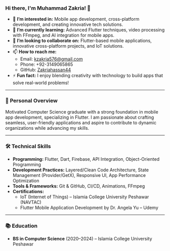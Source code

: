 ### Hi there, I'm Muhammad Zakria! 👋

- 👀 **I’m interested in:** Mobile app development, cross-platform development, and creating innovative tech solutions.  
- 🌱 **I’m currently learning:** Advanced Flutter techniques, video processing with FFmpeg, and AI integration for mobile apps.  
- 💞️ **I’m looking to collaborate on:** Flutter-based mobile applications, innovative cross-platform projects, and IoT solutions.  
- 📫 **How to reach me:**  
  - Email: kzakria576@gmail.com  
  - Phone: +92-3149065865  
  - GitHub: [Zakriahassan44](https://github.com/Zakriahassan44)  
- ⚡ **Fun fact:** I enjoy blending creativity with technology to build apps that solve real-world problems!  

---

### 📜 **Personal Overview**
Motivated Computer Science graduate with a strong foundation in mobile app development, specializing in Flutter. I am passionate about crafting seamless, user-friendly applications and aspire to contribute to dynamic organizations while advancing my skills.

---

### 🛠️ **Technical Skills**
- **Programming:** Flutter, Dart, Firebase, API Integration, Object-Oriented Programming  
- **Development Practices:** Layered/Clean Code Architecture, State Management (Provider/GetX), Responsive UI, App Performance Optimization  
- **Tools & Frameworks:** Git & GitHub, CI/CD, Animations, FFmpeg  
- **Certifications:**  
  - IoT (Internet of Things) – Islamia College University Peshawar (NAVTAC)  
  - Flutter Mobile Application Development by Dr. Angela Yu – Udemy  

---

### 📚 **Education**
- **BS in Computer Science** (2020–2024) – Islamia College University Peshawar  
 


